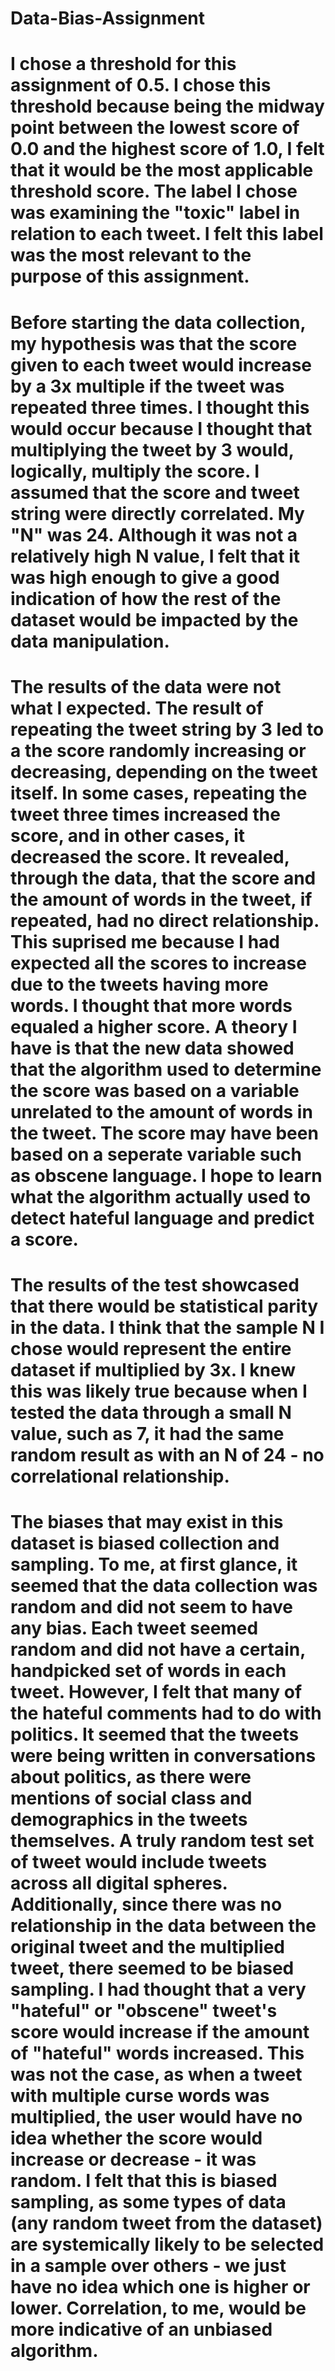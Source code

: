 # Data-Bias-Assignment

# I chose a threshold for this assignment of 0.5. I chose this threshold because being the midway point between the lowest score of 0.0 and the highest score of 1.0, I felt that it would be the most applicable threshold score. The label I chose was examining the "toxic" label in relation to each tweet. I felt this label was the most relevant to the purpose of this assignment.

# Before starting the data collection, my hypothesis was that the score given to each tweet would increase by a 3x multiple if the tweet was repeated three times. I thought this would occur because I thought that multiplying the tweet by 3 would, logically, multiply the score. I assumed that the score and tweet string were directly correlated. My "N" was 24. Although it was not a relatively high N value, I felt that it was high enough to give a good indication of how the rest of the dataset would be impacted by the data manipulation. 

# The results of the data were not what I expected. The result of repeating the tweet string by 3 led to a the score randomly increasing or decreasing, depending on the tweet itself. In some cases, repeating the tweet three times increased the score, and in other cases, it decreased the score. It revealed, through the data, that the score and the amount of words in the tweet, if repeated, had no direct relationship. This suprised me because I had expected all the scores to increase due to the tweets having more words. I thought that more words equaled a higher score. A theory I have is that the new data showed that the algorithm used to determine the score was based on a variable unrelated to the amount of words in the tweet. The score may have been based on a seperate variable such as obscene language. I hope to learn what the algorithm actually used to detect hateful language and predict a score.

# The results of the test showcased that there would be statistical parity in the data. I think that the sample N I chose would represent the entire dataset if multiplied by 3x. I knew this was likely true because when I tested the data through a small N value, such as 7, it had the same random result as with an N of 24 - no correlational relationship.

# The biases that may exist in this dataset is biased collection and sampling. To me, at first glance, it seemed that the data collection was random and did not seem to have any bias. Each tweet seemed random and did not have a certain, handpicked set of words in each tweet. However, I felt that many of the hateful comments had to do with politics. It seemed that the tweets were being written in conversations about politics, as there were mentions of social class and demographics in the tweets themselves. A truly random test set of tweet would include tweets across all digital spheres. Additionally, since there was no relationship in the data between the original tweet and the multiplied tweet, there seemed to be biased sampling. I had thought that a very "hateful" or "obscene" tweet's score would increase if the amount of "hateful" words increased. This was not the case, as when a tweet with multiple curse words was multiplied, the user would have no idea whether the score would increase or decrease - it was random. I felt that this is biased sampling, as some types of data (any random tweet from the dataset) are systemically likely to be selected in a sample over others - we just have no idea which one is higher or lower. Correlation, to me, would be more indicative of an unbiased algorithm.
